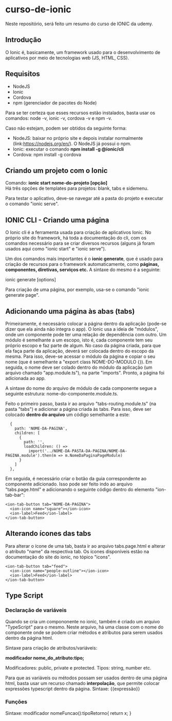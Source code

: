 # curso-de-ionic
Neste repositório, será feito um resumo do curso de IONIC da udemy.

## Introdução
O Ionic é, basicamente, um framework usado para o desenvolvimento de aplicativos por meio de tecnologias web (JS, HTML, CSS). 

## Requisitos
- NodeJS
- Ionic 
- Cordova
- npm (gerenciador de pacotes do Node) <br>

Para se ter certeza que esses recursos estão instalados, basta usar os comandos: node -v, ionic -v, cordova -v e npm -v. <br>

Caso não estejam, podem ser obtidos da seguinte forma:
- NodeJS: baixar no próprio site e depois instalar normalmente (link:https://nodejs.org/en/). O NodeJS já possui o npm.
- Ionic: executar o comando **npm install -g @ionic/cli**
- Cordova: npm install -g cordova

## Criando um projeto com o Ionic
Comando: **ionic start nome-do-projeto [opção]** <br>
Há três opções de templates para projetos: blank, tabs e sidemenu.

Para testar o aplicativo, deve-se navegar até a pasta do projeto e executar o comando "ionic serve".

## IONIC CLI - Criando uma página
O Ionic cli é a ferramenta usada para criação de aplicativos Ionic. No próprio site do framework, há toda a documentação do cli, com os comandos necessário para se criar diversos recursos (alguns já foram usados aqui como "ionic start" e "ionic serve").

Um dos comandos mais importantes é o **ionic generate**, que é usado para criação de recursos para o framework automaticamente, como **páginas, componentes, diretivas, serviços etc.** A sintaxe do mesmo é a seguinte:

ionic generate <type> <name> [options]
  
Para criação de uma página, por exemplo, usa-se o comando "ionic generate page".

## Adicionando uma página às abas (tabs)
Primeiramente, é necessário colocar a página dentro da aplicação (pode-se dizer que ela ainda não integra o app). O Ionic usa a ideia de "módulos", onde um componente pode ter uma relação de dependência com outro. Um módulo é semelhante a um escopo, isto é, cada componente tem seu próprio escopo e faz parte de algum. No caso da página criada, para que ela faça parte da aplicação, deverá ser colocada dentro do escopo da mesma. Para isso, deve-se acessar o módulo da página e copiar o seu nome (que é semelhante a "export class NOME-DO-MODULO {}). Em seguida, o nome deve ser colado dentro do módulo da aplicação (um arquivo chamado "app.module.ts"), na parte "imports". Pronto, a página foi adicionada ao app. 

A sintaxe do nome do arquivo de módulo de cada componente segue a seguinte estrutura: nome-do-componente.module.ts.

Feito o primeiro passo, basta ir ao arquivo "tabs-routing.module.ts" (na pasta "tabs") e adicionar a página criada às tabs. Para isso, deve ser colocado **dentro do arquivo** um código semelhante a este:

      {
        path: 'NOME-DA-PAGINA',
        children: [
          {
            path: '',
            loadChildren: () =>
              import('../NOME-DA-PASTA-DA-PAGINA/NOME-DA-PAGINA.module').then(m => m.NomeDaPaginaPageModule)
          }
        ]
      },

Em seguida, é necessário criar o botão da guia correspondente ao componente adicionado. Isso pode ser feito indo ao arquivo "tabs.page.html" e adicionando o seguinte código dentro do elemento "ion-tab-bar":

    <ion-tab-button tab="NOME-DA-PAGINA">
      <ion-icon name="square"></ion-icon>
      <ion-label>Feed</ion-label>
    </ion-tab-button>
    
    
  ## Alterando ícones das tabs
  Para alterar o ícone de uma tab, basta ir ao arquivo tabs.page.html e alterar o atributo "name" da respectiva tab. Os ícones disponíveis estão na documentação do site do ionic, no tópico "icons". 
  
    <ion-tab-button tab="feed">
      <ion-icon name="people-outline"></ion-icon>
      <ion-label>Feed</ion-label>
    </ion-tab-button>
    

## Type Script
### Declaração de variáveis
Quando se cria um compononente no ionic, também é criado um arquivo "TypeScript" para o mesmo. Neste arquivo, há uma classe com o nome do componente onde se podem criar métodos e atributos para serem usados dentro da página html.

Sintaxe para criação de atributos/variáveis:

**modificador nome_do_atributo:tipo;**

Modificadores: public, private e protected. Tipos: string, number etc.

Para que as variáveis ou métodos possam ser usados dentro de uma página html, basta usar um recurso chamado **interpolação**, que permite colocar expressões typescript dentro da página. 
Sintaxe: {{expressão}}

### Funções
Sintaxe:
  modificador nomeFuncao():tipoRetorno{
    return x;
  }






